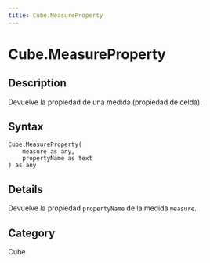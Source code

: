 ```yaml
---
title: Cube.MeasureProperty
---
```


# Cube.MeasureProperty


## Description

Devuelve la propiedad de una medida (propiedad de celda).


## Syntax

```powerquery
Cube.MeasureProperty(
    measure as any,
    propertyName as text
) as any
```


## Details

Devuelve la propiedad <code>propertyName</code> de la medida <code>measure</code>.



## Category
Cube
